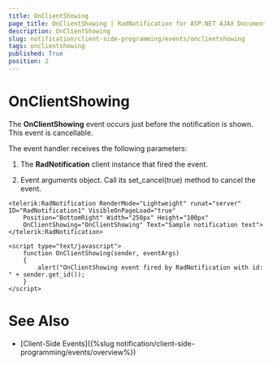 ```yaml
---
title: OnClientShowing
page_title: OnClientShowing | RadNotification for ASP.NET AJAX Documentation
description: OnClientShowing
slug: notification/client-side-programming/events/onclientshowing
tags: onclientshowing
published: True
position: 2
---
```


# OnClientShowing





The **OnClientShowing** event occurs just before the notification is shown. This event is cancellable.

The event handler receives the following parameters:

1. The **RadNotification** client instance that fired the event.

1. Event arguments object. Call its set_cancel(true) method to cancel the event.

````ASP.NET
<telerik:RadNotification RenderMode="Lightweight" runat="server" ID="RadNotification1" VisibleOnPageLoad="true"
    Position="BottomRight" Width="250px" Height="100px"
    OnClientShowing="OnClientShowing" Text="Sample notification text">
</telerik:RadNotification>

<script type="text/javascript">
    function OnClientShowing(sender, eventArgs)
    {
        alert("OnClientShowing event fired by RadNotification with id: " + sender.get_id());
    }
</script>
````



# See Also

 * [Client-Side Events]({%slug notification/client-side-programming/events/overview%})

